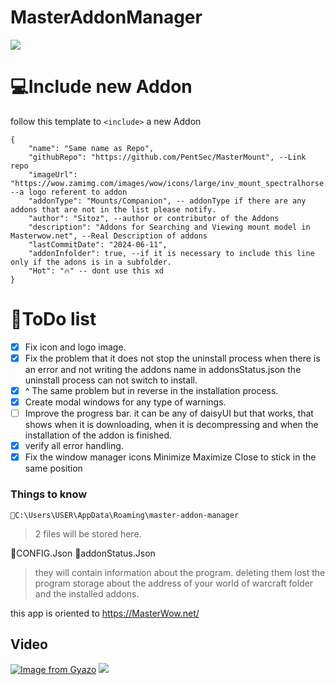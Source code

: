 # MasterAddonManager

![](https://github.com/PentSec/MasterAddonManager/blob/main/images/logo.png?raw=true)

# 💻Include new Addon

follow this template to `<include>` a new Addon

    {
        "name": "Same name as Repo",
        "githubRepo": "https://github.com/PentSec/MasterMount", --Link repo
        "imageUrl": "https://wow.zamimg.com/images/wow/icons/large/inv_mount_spectralhorse.jpg", --a logo referent to addon
        "addonType": "Mounts/Companion", -- addonType if there are any addons that are not in the list please notify.
        "author": "Sitoz", --author or contributor of the Addons
        "description": "Addons for Searching and Viewing mount model in Masterwow.net", --Real Description of addons
        "lastCommitDate": "2024-06-11",
    	"addonInfolder": true, --if it is necessary to include this line only if the adons is in a subfolder.
        "Hot": "🔥" -- dont use this xd
    }

# 📄ToDo list

- [x] Fix icon and logo image.
- [x] Fix the problem that it does not stop the uninstall process when there is an error and not writing the addons name in addonsStatus.json the uninstall process can not switch to install.
- [x] ^ The same problem but in reverse in the installation process.
- [x] Create modal windows for any type of warnings.
- [ ] Improve the progress bar. it can be any of daisyUI but that works, that shows when it is downloading, when it is decompressing and when the installation of the addon is finished.
- [x] verify all error handling.
- [x] Fix the window manager icons Minimize Maximize Close to stick in the same position

### Things to know

    📁C:\Users\USER\AppData\Roaming\master-addon-manager

> 2 files will be stored here.

📄CONFIG.Json
📄addonStatus.Json

> they will contain information about the program.
> deleting them lost the program storage about the address of your
> world of warcraft folder and the installed addons.

this app is oriented to https://MasterWow.net/

## Video

[![Image from Gyazo](https://i.gyazo.com/8f4377e52d50311eb4b2b73a69023dd6.gif)](https://gyazo.com/8f4377e52d50311eb4b2b73a69023dd6)
![](https://github.com/PentSec/MasterAddonManager/blob/main/images/Captura%20de%20pantalla%202024-06-16%20172554.png?raw=true)
